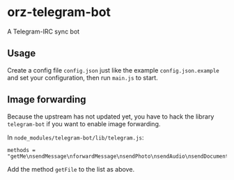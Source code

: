 # orz-telegram-bot

A Telegram-IRC sync bot

## Usage

Create a config file `config.json` just like the example `config.json.example` and set your configuration, then run `main.js` to start.

## Image forwarding

Because the upstream has not updated yet, you have to hack the library `telegram-bot` if you want to enable image forwarding.

In `node_modules/telegram-bot/lib/telegram.js`:

    methods = "getMe\nsendMessage\nforwardMessage\nsendPhoto\nsendAudio\nsendDocument\nsendSticker\nsendVideo\nsendLocation\nsendChatAction\ngetUserProfilePhotos\ngetUpdates\nsetWebhook\ngetFile";
    
Add the method `getFile` to the list as above.
